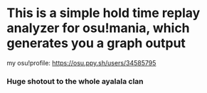 # This is a simple hold time replay analyzer for osu!mania, which generates you a graph output

my osu!profile: https://osu.ppy.sh/users/34585795
### Huge shotout to the whole ayalala clan 
